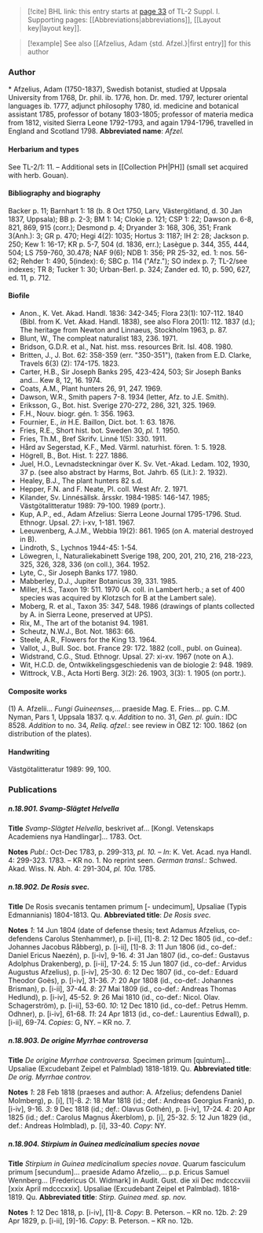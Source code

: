 > [!cite] BHL link: this entry starts at [page 33](https://www.biodiversitylibrary.org/page/33264722) of TL-2 Suppl. I.
> Supporting pages: [[Abbreviations|abbreviations]], [[Layout key|layout key]].

> [!example] See also [[Afzelius, Adam {std. Afzel.}|first entry]] for this author

### Author

\* Afzelius, Adam (1750-1837), Swedish botanist, studied at Uppsala University from 1768, Dr. phil. ib. 1776, hon. Dr. med. 1797, lecturer oriental languages ib. 1777, adjunct philosophy 1780, id. medicine and botanical assistant 1785, professor of botany 1803-1805; professor of materia medica from 1812, visited Sierra Leone 1792-1793, and again 1794-1796, travelled in England and Scotland 1798. 
**Abbreviated name**: *Afzel.*

#### Herbarium and types

See TL-2/1: 11. – Additional sets in [[Collection PH|PH]] (small set acquired with herb. Gouan).

#### Bibliography and biography

Backer p. 11; Barnhart 1: 18 (b. 8 Oct 1750, Larv, Västergötland, d. 30 Jan 1837, Uppsala); BB p. 2-3; BM 1: 14; Clokie p. 121; CSP 1: 22; Dawson p. 6-8, 821, 869, 915 (corr.); Desmond p. 4; Dryander 3: 168, 306, 351; Frank 3(Anh.): 3; GR p. 470; Hegi 4(2): 1035; Hortus 3: 1187; IH 2: 28; Jackson p. 250; Kew 1: 16-17; KR p. 5-7, 504 (d. 1836, err.); Lasègue p. 344, 355, 444, 504; LS 759-760, 30.478; NAF 9(6); NDB 1: 356; PR 25-32, ed. 1: nos. 56-62; Rehder 1: 490, 5(index): 6; SBC p. 114 ("Afz."); SO index p. 7; TL-2/see indexes; TR 8; Tucker 1: 30; Urban-Berl. p. 324; Zander ed. 10, p. 590, 627, ed. 11, p. 712.

#### Biofile

- Anon., K. Vet. Akad. Handl. 1836: 342-345; Flora 23(1): 107-112. 1840 (Bibl. from K. Vet. Akad. Handl. 1838), see also Flora 20(1): 112. 1837 (d.); The heritage from Newton and Linnaeus, Stockholm 1963, p. 87.
- Blunt, W., The compleat naturalist 183, 236. 1971.
- Bridson, G.D.R. et al., Nat. hist. mss. resources Brit. Isl. 408. 1980.
- Britten, J., J. Bot. 62: 358-359 (err. "350-351"), (taken from E.D. Clarke, Travels 6(3) (2): 174-175. 1823.
- Carter, H.B., Sir Joseph Banks 295, 423-424, 503; Sir Joseph Banks and... Kew 8, 12, 16. 1974.
- Coats, A.M., Plant hunters 26, 91, 247. 1969.
- Dawson, W.R., Smith papers 7-8. 1934 (letter, Afz. to J.E. Smith).
- Eriksson, G., Bot. hist. Sverige 270-272, 286, 321, 325. 1969.
- F.H., Nouv. biogr. gén. 1: 356. 1963.
- Fournier, E., *in* H.E. Baillon, Dict. bot. 1: 63. 1876.
- Fries, R.E., Short hist. bot. Sweden 30, *pl. 1.* 1950.
- Fries, Th.M., Bref Skrifv. Linné 1(5): 330. 1911.
- Hård av Segerstad, K.F., Med. Värml. naturhist. fören. 1: 5. 1928.
- Högrell, B., Bot. Hist. 1: 227. 1886.
- Juel, H.O., Levnadsteckningar över K. Sv. Vet.-Akad. Ledam. 102, 1930, 37 p. (see also abstract by Harms, Bot. Jahrb. 65 (Lit.): 2. 1932).
- Healey, B.J., The plant hunters 82 s.d.
- Hepper, F.N. and F. Neate, Pl. coll. West Afr. 2. 1971.
- Kilander, Sv. Linnésällsk. årsskr. 1984-1985: 146-147. 1985; Västgötalitteratur 1989: 79-100. 1989 (portr.).
- Kup, A.P., ed., Adam Afzelius: Sierra Leone Journal 1795-1796. Stud. Ethnogr. Upsal. 27: i-xv, 1-181. 1967.
- Leeuwenberg, A.J.M., Webbia 19(2): 861. 1965 (on A. material destroyed in B).
- Lindroth, S., Lychnos 1944-45: 1-54.
- Löwegren, I., Naturaliekabinett Sverige 198, 200, 201, 210, 216, 218-223, 325, 326, 328, 336 (on coll.), 364. 1952.
- Lyte, C., Sir Joseph Banks 177. 1980.
- Mabberley, D.J., Jupiter Botanicus 39, 331. 1985.
- Miller, H.S., Taxon 19: 511. 1970 (A. coll. in Lambert herb.; a set of 400 species was acquired by Klotzsch for B at the Lambert sale).
- Moberg, R. et al., Taxon 35: 347, 548. 1986 (drawings of plants collected by A. in Sierra Leone, preserved at UPS).
- Rix, M., The art of the botanist 94. 1981.
- Scheutz, N.W.J., Bot. Not. 1863: 66.
- Steele, A.R., Flowers for the King 13. 1964.
- Vallot, J., Bull. Soc. bot. France 29: 172. 1882 (coll., publ. on Guinea).
- Widstrand, C.G., Stud. Ethnogr. Upsal. 27: xi-xv. 1967 (note on A.).
- Wit, H.C.D. de, Ontwikkelingsgeschiedenis van de biologie 2: 948. 1989.
- Wittrock, V.B., Acta Horti Berg. 3(2): 26. 1903, 3(3): 1. 1905 (on portr.).

#### Composite works

(1) A. Afzelii... *Fungi Guineenses*,... praeside Mag. E. Fries... pp. C.M. Nyman, Pars 1, Uppsala 1837. q.v.
*Addition* to no. 31, *Gen. pl. guin.*: IDC 8528.
*Addition* to no. 34, *Reliq. afzel.*: see review in ÖBZ 12: 100. 1862 (on distribution of the plates).

#### Handwriting

Västgötalitteratur 1989: 99, 100.

### Publications

##### n.18.901. Svamp-Slägtet Helvella

**Title**
*Svamp-Slägtet Helvella*, beskrivet af... \[Kongl. Vetenskaps Academiens nya Handlingar\]... 1783. Oct.

**Notes**
*Publ*.: Oct-Dec 1783, p. 299-313, *pl. 10.* – *In*: K. Vet. Acad. nya Handl. 4: 299-323. 1783. – KR no. 1. No reprint seen.
*German transl*.: Schwed. Akad. Wiss. N. Abh. 4: 291-304, *pl. 10a.* 1785.

##### n.18.902. De Rosis svec.

**Title**
De Rosis svecanis tentamen primum \[- undecimum\], Upsaliae (Typis Edmannianis) 1804-1813. Qu.
**Abbreviated title**: *De Rosis svec.*

**Notes**
*1*: 14 Jun 1804 (date of defense thesis; text Adamus Afzelius, co-defendens Carolus Stenhammer), p. \[i-ii\], \[1\]-8.
*2*: 12 Dec 1805 (id., co-def.: Johannes Jacobus Råbberg), p. \[i-ii\], \[1\]-8.
*3*: 11 Jun 1806 (id., co-def.: Daniel Ericus Naezén), p. \[i-iv\], 9-16.
*4*: 31 Jan 1807 (id., co-def.: Gustavus Adolphus Drakenberg), p. \[i-ii\], 17-24.
*5*: 15 Jun 1807 (id., co-def.: Arvidus Augustus Afzelius), p. \[i-iv\], 25-30.
*6*: 12 Dec 1807 (id., co-def.: Eduard Theodor Goës), p. \[i-iv\], 31-36.
*7*: 20 Apr 1808 (id., co-def.: Johannes Brisman), p. \[i-ii\], 37-44.
*8*: 27 Mai 1809 (id., co-def.: Andreas Thomas Hedlund), p. \[i-iv\], 45-52.
*9*: 26 Mai 1810 (id., co-def.: Nicol. Olav. Schagerström), p. \[i-ii\], 53-60.
*10*: 12 Dec 1810 (id., co-def.: Petrus Hemm. Odhner), p. \[i-iv\], 61-68.
*11*: 24 Apr 1813 (id., co-def.: Laurentius Edwall), p. \[i-ii\], 69-74.
*Copies*: G, NY. – KR no. 7.

##### n.18.903. De origine Myrrhae controversa

**Title**
*De origine Myrrhae controversa*. Specimen primum \[quintum\]... Upsaliae (Excudebant Zeipel et Palmblad) 1818-1819. Qu.
**Abbreviated title**: *De orig. Myrrhae controv.*

**Notes**
*1*: 28 Feb 1818 (praeses and author: A. Afzelius; defendens Daniel Molmberg), p. \[i\], \[1\]-8.
*2*: 18 Mar 1818 (id.; def.: Andreas Georgius Frank), p. \[i-iv\], 9-16.
*3*: 9 Dec 1818 (id.; def.: Olavus Gothén), p. \[i-iv\], 17-24.
*4*: 20 Apr 1825 (id.; def.: Carolus Magnus Åkerblom), p. \[i\], 25-32.
*5*: 12 Jun 1829 (id., def.: Andreas Holmblad), p. \[i\], 33-40.
*Copy*: NY.

##### n.18.904. Stirpium in Guinea medicinalium species novae

**Title**
*Stirpium in Guinea medicinalium species novae*. Quarum fasciculum primum \[secundum\]... praeside Adamo Afzelio,... p.p. Ericus Samuel Wennberg... \[Fredericus Ol. Widmark\] in Audit. Gust. die xii Dec mdcccxviii \[xxix April mdcccxxix\]. Upsaliae (Excudebant Zeipel et Palmblad). 1818-1819. Qu.
**Abbreviated title**: *Stirp. Guinea med. sp. nov.*

**Notes**
*1*: 12 Dec 1818, p. \[i-iv\], \[1\]-8. *Copy*: B. Peterson. – KR no. 12b.
*2*: 29 Apr 1829, p. \[i-ii\], \[9\]-16. *Copy*: B. Peterson. – KR no. 12b.

